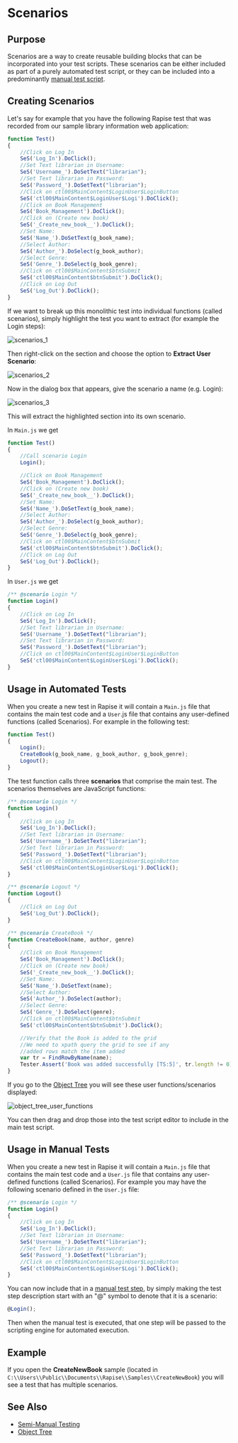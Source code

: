 # Scenarios

## Purpose

Scenarios are a way to create reusable building blocks that can be incorporated into your test scripts. These scenarios can be either included as part of a purely automated test script, or they can be included into a predominantly [manual test script](semi_manual_testing.md).

## Creating Scenarios

Let's say for example that you have the following Rapise test that was recorded from our sample library information web application:

```javascript
function Test()
{
    //Click on Log In
    SeS('Log_In').DoClick();        
    //Set Text librarian in Username:
    SeS('Username_').DoSetText("librarian");
    //Set Text librarian in Password:
    SeS('Password_').DoSetText("librarian");
    //Click on ctl00$MainContent$LoginUser$LoginButton
    SeS('ctl00$MainContent$LoginUser$Logi').DoClick();
    //Click on Book Management
    SeS('Book_Management').DoClick();
    //Click on (Create new book)
    SeS('_Create_new_book__').DoClick();
    //Set Name:
    SeS('Name_').DoSetText(g_book_name);
    //Select Author:
    SeS('Author_').DoSelect(g_book_author);
    //Select Genre:
    SeS('Genre_').DoSelect(g_book_genre);
    //Click on ctl00$MainContent$btnSubmit
    SeS('ctl00$MainContent$btnSubmit').DoClick();
    //Click on Log Out
    SeS('Log_Out').DoClick();
}
```

If we want to break up this monolithic test into individual functions (called scenarios), simply highlight the test you want to extract (for example the Login steps):

![scenarios_1](./img/scenarios1.png)

Then right-click on the section and choose the option to **Extract User Scenario**:

![scenarios_2](./img/scenarios2.png)

Now in the dialog box that appears, give the scenario a name (e.g. Login):

![scenarios\_3](./img/scenarios3.png)

This will extract the highlighted section into its own scenario.

In `Main.js` we get

```javascript
function Test()
{
    //Call scenario Login
    Login();

    //Click on Book Management
    SeS('Book_Management').DoClick();
    //Click on (Create new book)
    SeS('_Create_new_book__').DoClick();
    //Set Name:
    SeS('Name_').DoSetText(g_book_name);
    //Select Author:
    SeS('Author_').DoSelect(g_book_author);
    //Select Genre:
    SeS('Genre_').DoSelect(g_book_genre);
    //Click on ctl00$MainContent$btnSubmit
    SeS('ctl00$MainContent$btnSubmit').DoClick();
    //Click on Log Out
    SeS('Log_Out').DoClick();
}
```

In `User.js` we get

```javascript
/** @scenario Login */
function Login()
{
    //Click on Log In
    SeS('Log_In').DoClick();        
    //Set Text librarian in Username:
    SeS('Username_').DoSetText("librarian");
    //Set Text librarian in Password:
    SeS('Password_').DoSetText("librarian");
    //Click on ctl00$MainContent$LoginUser$LoginButton
    SeS('ctl00$MainContent$LoginUser$Logi').DoClick();
}
```

## Usage in Automated Tests

When you create a new test in Rapise it will contain a `Main.js` file that contains the main test code and a `User`.js file that contains any user-defined functions (called Scenarios). For example in the following test:

```javascript
function Test()
{
    Login();
    CreateBook(g_book_name, g_book_author, g_book_genre);
    Logout();
}
```

The test function calls three **scenarios** that comprise the main test. The scenarios themselves are JavaScript functions:

```javascript
/** @scenario Login */
function Login()
{
    //Click on Log In
    SeS('Log_In').DoClick();        
    //Set Text librarian in Username:
    SeS('Username_').DoSetText("librarian");
    //Set Text librarian in Password:
    SeS('Password_').DoSetText("librarian");
    //Click on ctl00$MainContent$LoginUser$LoginButton
    SeS('ctl00$MainContent$LoginUser$Logi').DoClick();
}

/** @scenario Logout */
function Logout()
{
    //Click on Log Out
    SeS('Log_Out').DoClick();
}

/** @scenario CreateBook */
function CreateBook(name, author, genre)
{
    //Click on Book Management
    SeS('Book_Management').DoClick();
    //Click on (Create new book)
    SeS('_Create_new_book__').DoClick();
    //Set Name:
    SeS('Name_').DoSetText(name);
    //Select Author:
    SeS('Author_').DoSelect(author);
    //Select Genre:
    SeS('Genre_').DoSelect(genre);
    //Click on ctl00$MainContent$btnSubmit
    SeS('ctl00$MainContent$btnSubmit').DoClick();

    //Verify that the Book is added to the grid
    //We need to xpath query the grid to see if any
    //added rows match the item added
    var tr = FindRowByName(name);
    Tester.Assert('Book was added successfully [TS:5]', tr.length != 0);
}
```

If you go to the [Object Tree](object_tree.md) you will see these user functions/scenarios displayed:

![object\_tree\_user\_functions](./img/scenarios4.png)

You can then drag and drop those into the test script editor to include in the main test script.

## Usage in Manual Tests

When you create a new test in Rapise it will contain a `Main.js` file that contains the main test code and a `User.js` file that contains any user-defined functions (called Scenarios). For example you may have the following scenario defined in the `User.js` file:

```javascript
/** @scenario Login */
function Login()
{
    //Click on Log In
    SeS('Log_In').DoClick();        
    //Set Text librarian in Username:
    SeS('Username_').DoSetText("librarian");
    //Set Text librarian in Password:
    SeS('Password_').DoSetText("librarian");
    //Click on ctl00$MainContent$LoginUser$LoginButton
    SeS('ctl00$MainContent$LoginUser$Logi').DoClick();
}
```

You can now include that in a [manual test step](semi_manual_testing.md), by simply making the test step description start with an "@" symbol to denote that it is a scenario:

```javascript
@Login();
```

Then when the manual test is executed, that one step will be passed to the scripting engine for automated execution.

## Example

If you open the **CreateNewBook** sample (located in `C:\\Users\\Public\\Documents\\Rapise\\Samples\\CreateNewBook`) you will see a test that has multiple scenarios.

## See Also

- [Semi-Manual Testing](semi_manual_testing.md)
- [Object Tree](object_tree.md)
